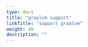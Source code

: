 ```yaml
---
type: docs
title: "graalvm support"
linkTitle: "support graalvm"
weight: 40
description: ""
---
```

